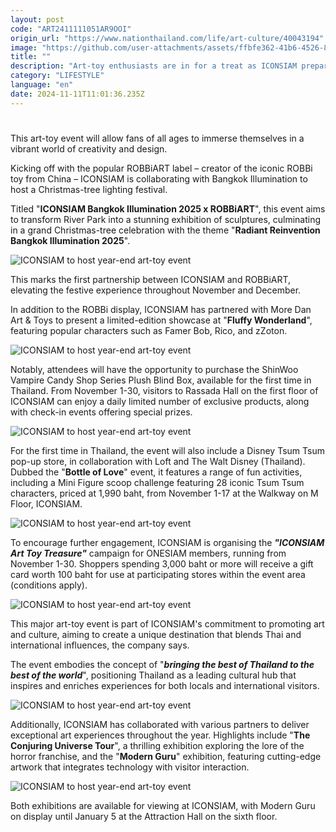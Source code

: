 ```yaml
---
layout: post
code: "ART2411111051AR9OOI"
origin_url: "https://www.nationthailand.com/life/art-culture/40043194"
image: "https://github.com/user-attachments/assets/ffbfe362-41b6-4526-86cf-b33ac8d094d6"
title: ""
description: "Art-toy enthusiasts are in for a treat as ICONSIAM prepares to host a year-end event featuring the world’s tallest ROBBi art toy, along with a showcase of more than 100 characters."
category: "LIFESTYLE"
language: "en"
date: 2024-11-11T11:01:36.235Z
---
```


# 











This art-toy event will allow fans of all ages to immerse themselves in a vibrant world of creativity and design.

Kicking off with the popular ROBBiART label – creator of the iconic ROBBi toy from China – ICONSIAM is collaborating with Bangkok Illumination to host a Christmas-tree lighting festival.

Titled "**ICONSIAM Bangkok Illumination 2025 x ROBBiART**", this event aims to transform River Park into a stunning exhibition of sculptures, culminating in a grand Christmas-tree celebration with the theme "**Radiant Reinvention Bangkok Illumination 2025**".

  ![ICONSIAM to host year-end art-toy event](https://github.com/user-attachments/assets/a909268a-0fd5-460a-98a6-8c33382ae48e)

This marks the first partnership between ICONSIAM and ROBBiART, elevating the festive experience throughout November and December.

In addition to the ROBBi display, ICONSIAM has partnered with More Dan Art & Toys to present a limited-edition showcase at "**Fluffy Wonderland**", featuring popular characters such as Famer Bob, Rico, and zZoton.

  ![ICONSIAM to host year-end art-toy event](https://github.com/user-attachments/assets/76840a27-2558-4c26-9568-9b0944fb389f)

Notably, attendees will have the opportunity to purchase the ShinWoo Vampire Candy Shop Series Plush Blind Box, available for the first time in Thailand. From November 1-30, visitors to Rassada Hall on the first floor of ICONSIAM can enjoy a daily limited number of exclusive products, along with check-in events offering special prizes.



  ![ICONSIAM to host year-end art-toy event](https://github.com/user-attachments/assets/10ea4ae3-2194-44f8-93a1-c0a233c96573)

For the first time in Thailand, the event will also include a Disney Tsum Tsum pop-up store, in collaboration with Loft and The Walt Disney (Thailand). Dubbed the "**Bottle of Love**" event, it features a range of fun activities, including a Mini Figure scoop challenge featuring 28 iconic Tsum Tsum characters, priced at 1,990 baht, from November 1-17 at the Walkway on M Floor, ICONSIAM.

  ![ICONSIAM to host year-end art-toy event](https://media.nationthailand.com/uploads/images/contents/w1024/2024/11/B76eWFHNzS9R2Lit2mwm.webp?x-image-process=style/lg-webp)

To encourage further engagement, ICONSIAM is organising the _**"ICONSIAM Art Toy Treasure"**_ campaign for ONESIAM members, running from November 1-30. Shoppers spending 3,000 baht or more will receive a gift card worth 100 baht for use at participating stores within the event area (conditions apply).

  ![ICONSIAM to host year-end art-toy event](https://github.com/user-attachments/assets/3a676306-fa54-45bc-8f28-8d65b54b365c)

This major art-toy event is part of ICONSIAM's commitment to promoting art and culture, aiming to create a unique destination that blends Thai and international influences, the company says.

The event embodies the concept of "_**bringing the best of Thailand to the best of the world**_", positioning Thailand as a leading cultural hub that inspires and enriches experiences for both locals and international visitors.



  ![ICONSIAM to host year-end art-toy event](https://github.com/user-attachments/assets/b0b6848e-dd21-4d5a-89f4-0afefe897a15)

Additionally, ICONSIAM has collaborated with various partners to deliver exceptional art experiences throughout the year. Highlights include "**The Conjuring Universe Tour**", a thrilling exhibition exploring the lore of the horror franchise, and the "**Modern Guru**" exhibition, featuring cutting-edge artwork that integrates technology with visitor interaction.

  ![ICONSIAM to host year-end art-toy event](https://github.com/user-attachments/assets/35256685-3a5f-469e-a19a-ec82238f3be7)

Both exhibitions are available for viewing at ICONSIAM, with Modern Guru on display until January 5 at the Attraction Hall on the sixth floor.